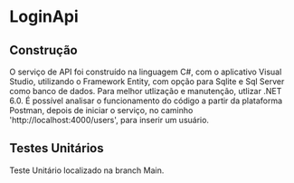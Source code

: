 # LoginApi
## Construção
O serviço de API foi construído na linguagem C#, com o aplicativo Visual Studio, utilizando o Framework Entity, com opção para Sqlite e Sql Server como banco de dados. Para melhor utlização e manutenção, utlizar .NET 6.0. 
É possível analisar o funcionamento do código a partir da plataforma Postman, depois de iniciar o serviço, no caminho 'http://localhost:4000/users', para inserir um usuário.
## Testes Unitários
Teste Unitário localizado na branch Main. 

